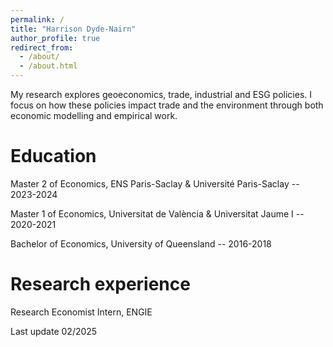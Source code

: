 ```yaml
---
permalink: /
title: "Harrison Dyde-Nairn"
author_profile: true
redirect_from: 
  - /about/
  - /about.html
---
```


My research explores geoeconomics, trade, industrial and ESG policies. I focus on how these policies impact trade and the environment through both economic modelling and empirical work.

Education
======

Master 2 of Economics, ENS Paris-Saclay & Université Paris-Saclay -- 2023-2024 

Master 1 of Economics, Universitat de València & Universitat Jaume I -- 2020-2021

Bachelor of Economics, University of Queensland -- 2016-2018


Research experience
======

Research Economist Intern, ENGIE

Last update 02/2025 
